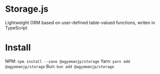 # Storage.js
Lightweight ORM based on user-defined table-valued functions, writen in TypeScript

# Install
NPM: `npm install --save @agyemanjp/storage`
Yarn: `yarn add @agyemanjp/storage`
Bun: `bun add @agyemanjp/storage`
